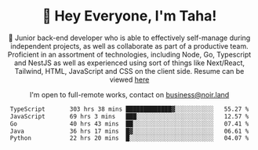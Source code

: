 <div align="center">

<h1 align="center">👋 Hey Everyone, I'm Taha! </h1>
  
<p>
  
 🎉 Junior back-end developer who is able to effectively self-manage during independent projects, as well as collaborate as part of a productive team. Proficient in an assortment of technologies, including Node, Go, Typescript and NestJS as well as experienced using sort of things like Next/React, Tailwind, HTML, JavaScript and CSS on the client side. Resume can be viewed [here](https://cdn.noir.land/resume)

</p>
   
<p align="center">

  I'm open to full-remote works, contact on [business@noir.land](mailto:business@noir.land) 
 
 </p>
   

  
<!--START_SECTION:waka-->

```txt
TypeScript       303 hrs 38 mins █████████████▓░░░░░░░░░░░   55.27 %
JavaScript       69 hrs 3 mins   ███░░░░░░░░░░░░░░░░░░░░░░   12.57 %
Go               40 hrs 43 mins  ██░░░░░░░░░░░░░░░░░░░░░░░   07.41 %
Java             36 hrs 17 mins  █▓░░░░░░░░░░░░░░░░░░░░░░░   06.61 %
Python           22 hrs 20 mins  █░░░░░░░░░░░░░░░░░░░░░░░░   04.07 %
```

<!--END_SECTION:waka-->
